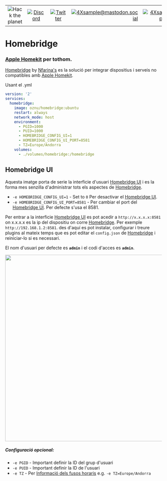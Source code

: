 
|               |               |               |               |               |               |
|:-------------:|:-------------:|:-------------:|-------------:|-------------:|-------------:|
| ![Hack the planet](https://img.shields.io/badge/Hack-The%20Planet-orange) | [![Discord](https://img.shields.io/discord/667340023829626920?logo=discord)](https://discord.gg/ahVq54p) | [![Twitter](https://img.shields.io/twitter/follow/4xsample?style=social&logo=twitter)](https://twitter.com/4xsample/follow?screen_name=shields_io) | [![4Xsample@mastodon.social](https://img.shields.io/badge/Mastodon-@4Xsample-blueviolet?style=for-the-badge&logo=mastodon)](https://mastodon.social/@4Xsample) | [![4Xsample](https://img.shields.io/badge/Twitch-4Xsample-6441A4?style=for-the-badge&logo=twitch)](https://twitch.tv/4Xsample) | [![PayPal](https://img.shields.io/badge/PayPal-00457C?style=for-the-badge&logo=paypal&logoColor=white)](https://www.paypal.com/donate/?hosted_button_id=EFVMSRHVBNJP4) |


# Homebridge
### [Apple Homekit](https://www.apple.com/ios/home/) per tothom.

[Homebridge](https://homebridge.io) by [Nfarina's](https://github.com/nfarina) es la solució per integrar dispositius i serveis no compatibles amb [Apple Homekit](https://www.apple.com/ios/home/).

Usant el .yml
```yml
version: '2'
services:
  homebridge:
    image: oznu/homebridge:ubuntu
    restart: always
    network_mode: host
    environment:
      - PGID=1000
      - PUID=1000
      - HOMEBRIDGE_CONFIG_UI=1
      - HOMEBRIDGE_CONFIG_UI_PORT=8581
      - TZ=Europe/Andorra
    volumes:
      - ./volumes/homebridge:/homebridge
```

## Homebridge UI

Aquesta imatge porta de serie la interficie d'usuari [Homebridge UI](https://github.com/oznu/homebridge-config-ui-x) i es la forma mes senzilla d'administrar tots els aspectes de [Homebridge](https://homebridge.io).

* `-e HOMEBRIDGE_CONFIG_UI=1` - Set to `0` Per desactivar el [Homebridge UI](https://github.com/oznu/homebridge-config-ui-x).
* `-e HOMEBRIDGE_CONFIG_UI_PORT=8581` - Per cambiar el port del [Homebridge UI](https://github.com/oznu/homebridge-config-ui-x). Per defecte s'usa el 8581.

Per entrar a la interficie [Homebridge UI](https://github.com/oznu/homebridge-config-ui-x) es pot acedir a `http://x.x.x.x:8581` on x.x.x.x es la ip del dispositiu on corre [Homebridge](https://homebridge.io). Per exemple `http://192.168.1.2:8581`. des d'aquí es pot instalar, configurar i treure plugins al mateix temps que es pot editar el `config.json` de [Homebridge](https://homebridge.io) i reiniciar-lo si es necessari.

El nom d'usuari per defecte es **`admin`** i el codi d'acces es **`admin`**.

<p align="left">
  <img width="600px" src="https://user-images.githubusercontent.com/3979615/71886653-b16d3f80-3190-11ea-9ff8-49dc4ae4fff0.png">
</p>

##### Configuració opcional:

* `-e PGID` - Important definir la ID del grup d'usuari
* `-e PUID` - Important definir la ID de l'usuari
* `-e TZ` - Per [Informació dels fusos horaris](https://ca.wikipedia.org/wiki/Base_de_dades_tz) e.g. `-e TZ=Europe/Andorra`
